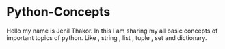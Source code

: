 # Python-Concepts
Hello my name is Jenil Thakor.
In this I am sharing my all basic concepts of important topics of python.
Like , string , list , tuple , set and dictionary.
